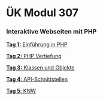 # ÜK Modul 307

### Interaktive Webseiten mit PHP

[**Tag 1:** Einführung in PHP](/ilv.307/01-modul-307)

[**Tag 2:** PHP Vertiefung](/ilv.307/02-modul-307)

[**Tag 3:** Klassen und Objekte]()

[**Tag 4**: API-Schnittstellen]()

[**Tag 5**: KNW]()
<!--stackedit_data:
eyJoaXN0b3J5IjpbMTg2OTY1ODk0MCw5OTgwNzA1ODMsLTYxND
MzMzg1MSwtMTEwMTE2MzAyMiw0MDkwNTEzNjQsMTk1OTAxMzA4
NSw4OTMwMjk0NTQsLTE0NDM0MjgxNzgsLTEzNjIwMDE2ODksMT
Q2OTE4NTkyXX0=
-->